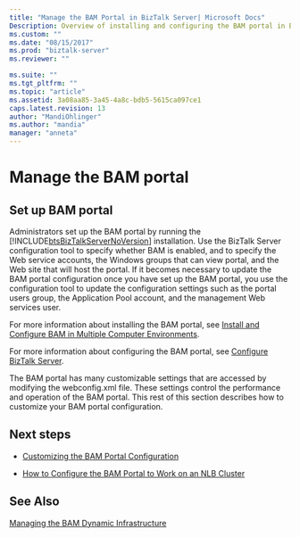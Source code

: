 ```yaml
---
title: "Manage the BAM Portal in BizTalk Server| Microsoft Docs"
Description: Overview of installing and configuring the BAM portal in BizTalk Server
ms.custom: ""
ms.date: "08/15/2017"
ms.prod: "biztalk-server"
ms.reviewer: ""

ms.suite: ""
ms.tgt_pltfrm: ""
ms.topic: "article"
ms.assetid: 3a08aa85-3a45-4a8c-bdb5-5615ca097ce1
caps.latest.revision: 13
author: "MandiOhlinger"
ms.author: "mandia"
manager: "anneta"
---
```

# Manage the BAM portal

## Set up BAM portal
Administrators set up the BAM portal by running the [!INCLUDE[btsBizTalkServerNoVersion](../includes/btsbiztalkservernoversion-md.md)] installation. Use the BizTalk Server configuration tool to specify whether BAM is enabled, and to specify the Web service accounts, the Windows groups that can view portal, and the Web site that will host the portal. If it becomes necessary to update the BAM portal configuration once you have set up the BAM portal, you use the configuration tool to update the configuration settings such as the portal users group, the Application Pool account, and the management Web services user.

 For more information about installing the BAM portal, see [Install and Configure BAM in Multiple Computer Environments](https://social.technet.microsoft.com/wiki/contents/articles/1888.install-and-configure-bam-business-activity-monitoring-in-a-multi-computer-environment.aspx).

 For more information about configuring the BAM portal, see [Configure BizTalk Server](../install-and-config-guides/configure-biztalk-server.md).

 The BAM portal has many customizable settings that are accessed by modifying the webconfig.xml file. These settings control the performance and operation of the BAM portal. This rest of this section describes how to customize your BAM portal configuration.

## Next steps

-   [Customizing the BAM Portal Configuration](../core/customizing-the-bam-portal-configuration.md)

-   [How to Configure the BAM Portal to Work on an NLB Cluster](../core/how-to-configure-the-bam-portal-to-work-on-an-nlb-cluster.md)

## See Also
 [Managing the BAM Dynamic Infrastructure](../core/managing-the-bam-dynamic-infrastructure.md)